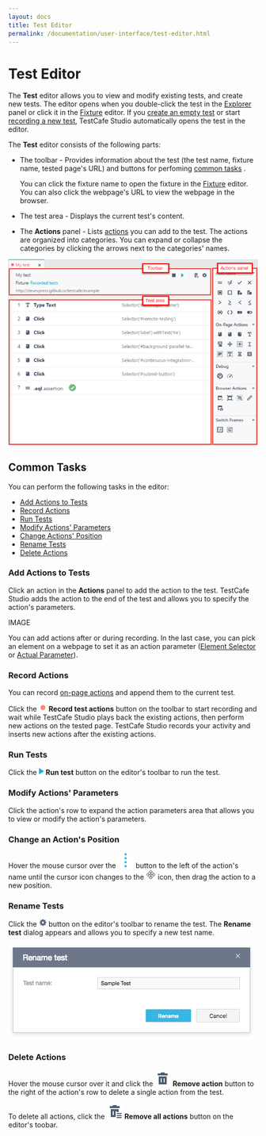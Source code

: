 ```yaml
---
layout: docs
title: Test Editor
permalink: /documentation/user-interface/test-editor.html
---
```

# Test Editor

The **Test** editor allows you to view and modify existing tests, and create new tests. The editor opens when you double-click the test in the [Explorer](explorer-panel.md) panel or click it in the [Fixture](fixture-editor.md) editor. If you [create an empty test](../working-with-testcafe-studio/recording-tests/README.md#creating-tests) or start [recording a new test](../working-with-testcafe-studio/recording-tests/README.md#starting-and-stopping-recording), TestCafe Studio automatically opens the test in the editor.

The **Test** editor consists of the following parts:

* The toolbar - Provides information about the test (the test name, fixture name, tested page's URL) and buttons for perfoming [common tasks](#common-tasks) .

    You can click the fixture name to open the fixture in the [Fixture](#fixture-editor) editor. You can also click the webpage's URL to view the webpage in the browser.

* The test area - Displays the current test's content.
* The **Actions** panel - Lists [actions](../working-with-testcafe-studio/recording-tests/test-actions/README.md) you can add to the test.
    The actions are organized into categories. You can expand or collapse the categories by clicking the arrows next to the categories' names.

![Test editor](../../images/user-interface/test-editor.png)

## Common Tasks

You can perform the following tasks in the editor:

* [Add Actions to Tests](#add-actions-to-tests)
* [Record Actions](#record-actions)
* [Run Tests](#run-tests)
* [Modify Actions' Parameters](#modify-action-parameters)
* [Change Actions' Position](#change-action-position)
* [Rename Tests](#rename-tests)
* [Delete Actions](#delete-actions)

### Add Actions to Tests

Click an action in the **Actions** panel to add the action to the test. TestCafe Studio adds the action to the end of the test and allows you to specify the action's parameters.

IMAGE

You can add actions after or during recording. In the last case, you can pick an element on a webpage to set it as an action parameter ([Element Selector](../working-with-testcafe-studio/recording-tests/test-actions/on-page-actions/action-parameters.md#element-selector) or [Actual Parameter](../working-with-testcafe-studio/recording-tests/test-actions/assertions.md#actual-parameter)).

### Record Actions

You can record [on-page actions](../working-with-testcafe-studio/recording-tests/test-actions/on-page-actions/README.md) and append them to the current test.

Click the ![Record button](../../images/working-with-testcafe-studio/record-test-icon.png) **Record test actions** button on the toolbar to start recording and wait while TestCafe Studio plays back the existing actions, then perform new actions on the tested page. TestCafe Studio records your activity and inserts new actions after the existing actions.

### Run Tests

Click the ![Run tests button](../../images/working-with-testcafe-studio/action-run-icon.png) **Run test** button on the editor's toolbar to run the test.

### Modify Actions' Parameters

Click the action's row to expand the action parameters area that allows you to view or modify the action's parameters.

### Change an Action's Position

Hover the mouse cursor over the ![Drag icon](../../images/user-interface/drag-item-icon.svg) button to the left of the action's name until the cursor icon changes to the ![Drag icon](../../images/user-interface/move-cursor-icon.png) icon, then drag the action to a new position.

### Rename Tests

Click the ![Rename button](../../images/working-with-testcafe-studio/settings-icon.png) button on the editor's toolbar to rename the test. The **Rename test** dialog appears and allows you to specify a new test name.

![Rename test dialog](../../images/user-interface/dialogs/rename-test-dialog.png)

### Delete Actions

Hover the mouse cursor over it and click the ![Remove icon](../../images/user-interface/remove-big-icon.svg) **Remove action** button to the right of the action's row to delete a single action from the test.

To delete all actions, click the ![Remove all actions icon](../../images/user-interface/remove-all-icon.svg) **Remove all actions** button on the editor's toobar.